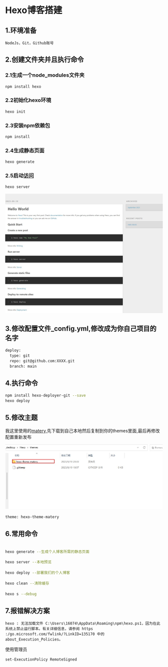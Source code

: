 # Hexo博客搭建

## 1.环境准备

```
NodeJs，Git，Github账号
```

## 2.创建文件夹并且执行命令

### 2.1生成一个node_modules文件夹

```sh
npm install hexo
```

### 2.2初始化hexo环境

```sh
hexo init  
```

### 2.3安装npm依赖包

```sh
npm install
```

### 2.4生成静态页面

```sh
hexo generate
```

### 2.5启动[访问](http://localhost:4000/)

```sh
hexo server
```

![](../../pic/hexo_server.jpg)

## 3.修改配置文件_config.yml,修改成为你自己项目的名字

```sh
deploy:
  type: git
  repo: git@github.com:XXXX.git
  branch: main
```

## 4.执行命令

```sh
npm install hexo-deployer-git --save
hexo deploy
```

## 5.修改主题

我这里使用的[matery](https://github.com/blinkfox/hexo-theme-matery/tree/develop),先下载到自己本地然后复制到你的themes里面,最后再修改配置重新发布

![](../../pic/hexo_themes.jpg)

```sh
theme: hexo-theme-matery
```

## 6.常用命令

```sh

hexo generate --生成个人博客所需的静态页面

hexo server --本地预览

hexo deploy --部署我们的个人博客

hexo clean --清除缓存

hexo s --debug


```



## 7.报错解决方案

```
hexo : 无法加载文件 C:\Users\16074\AppData\Roaming\npm\hexo.ps1，因为在此系统上禁止运行脚本。有关详细信息，请参阅 https
:/go.microsoft.com/fwlink/?LinkID=135170 中的 about_Execution_Policies。
```

使用管理员

```sh
set-ExecutionPolicy RemoteSigned
```

